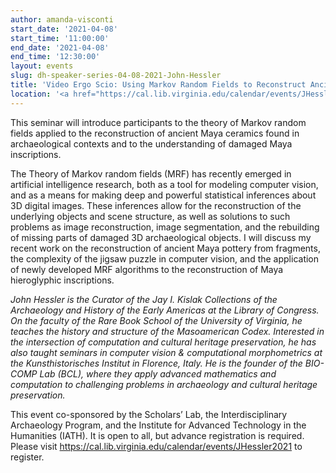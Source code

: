 ```yaml
---
author: amanda-visconti
start_date: '2021-04-08'
start_time: '11:00:00'
end_date: '2021-04-08'
end_time: '12:30:00'
layout: events
slug: dh-speaker-series-04-08-2021-John-Hessler
title: 'Video Ergo Scio: Using Markov Random Fields to Reconstruct Ancient Maya Ceramics and Inscriptions'
location: '<a href="https://cal.lib.virginia.edu/calendar/events/JHessler2021">Register for Zoom Link</a>'
---
```

This seminar will introduce participants to the theory of Markov random fields applied to the reconstruction of ancient Maya ceramics found in archaeological contexts and to the understanding of damaged Maya inscriptions.

The Theory of Markov random fields (MRF) has recently emerged in artificial intelligence research, both as a tool for modeling computer vision, and as a means for making deep and powerful statistical inferences about 3D digital images. These inferences allow for the reconstruction of the underlying objects and scene structure, as well as solutions to such problems as image reconstruction, image segmentation, and the rebuilding of missing parts of damaged 3D archaeological objects. I will discuss my recent work on the reconstruction of ancient Maya pottery from fragments, the complexity of the jigsaw puzzle in computer vision, and the application of newly developed MRF algorithms to the reconstruction of Maya hieroglyphic inscriptions.

_John Hessler is the Curator of the Jay I. Kislak Collections of the Archaeology and History of the Early Americas at the Library of Congress. On the faculty of the Rare Book School of the University of Virginia, he teaches the history and structure of the Masoamerican Codex. Interested in the intersection of computation and cultural heritage preservation, he has also taught seminars in computer vision & computational morphometrics at the Kunsthistorisches Institut in Florence, Italy. He is the founder of the BIO-COMP Lab (BCL), where they apply advanced mathematics and computation to challenging problems in archaeology and cultural heritage preservation._

This event co-sponsored by the Scholars’ Lab, the Interdisciplinary Archaeology Program, and the Institute for Advanced Technology in the Humanities (IATH). It is open to all, but advance registration is required. Please visit https://cal.lib.virginia.edu/calendar/events/JHessler2021 to register.
